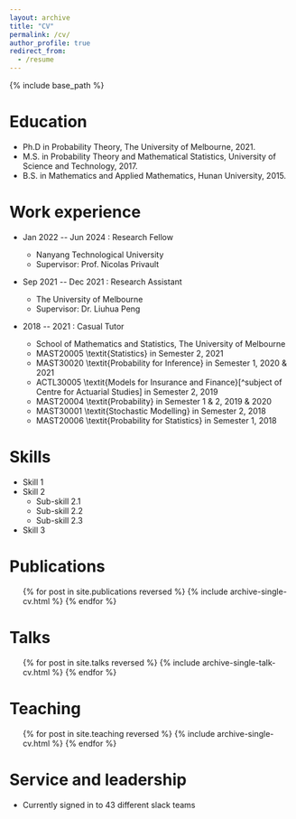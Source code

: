 ```yaml
---
layout: archive
title: "CV"
permalink: /cv/
author_profile: true
redirect_from:
  - /resume
---
```


{% include base_path %}

Education
======
* Ph.D in Probability Theory, The University of Melbourne, 2021.
* M.S. in Probability Theory and Mathematical Statistics, University of Science and Technology, 2017.
* B.S. in Mathematics and Applied Mathematics, Hunan University, 2015.

Work experience
======
* Jan 2022 -- Jun 2024 : Research Fellow
  * Nanyang Technological University 
  * Supervisor: Prof. Nicolas Privault

* Sep 2021 -- Dec 2021 : Research Assistant
  * The University of Melbourne
  * Supervisor: Dr. Liuhua Peng

* 2018 -- 2021 : Casual Tutor
  * School of Mathematics and Statistics, The University of Melbourne
  * MAST20005 \textit{Statistics} in Semester 2, 2021
  * MAST30020 \textit{Probability for Inference} in Semester 1, 2020 \& 2021
  * ACTL30005 \textit{Models for Insurance and Finance}[^subject of Centre for Actuarial Studies] in Semester 2, 2019
  * MAST20004 \textit{Probability} in Semester 1 \& 2, 2019 \& 2020
  * MAST30001 \textit{Stochastic Modelling} in Semester 2, 2018
  * MAST20006 \textit{Probability for Statistics} in Semester 1, 2018
  
Skills
======
* Skill 1
* Skill 2
  * Sub-skill 2.1
  * Sub-skill 2.2
  * Sub-skill 2.3
* Skill 3

Publications
======
  <ul>{% for post in site.publications reversed %}
    {% include archive-single-cv.html %}
  {% endfor %}</ul>
  
Talks
======
  <ul>{% for post in site.talks reversed %}
    {% include archive-single-talk-cv.html  %}
  {% endfor %}</ul>
  
Teaching
======
  <ul>{% for post in site.teaching reversed %}
    {% include archive-single-cv.html %}
  {% endfor %}</ul>
  
Service and leadership
======
* Currently signed in to 43 different slack teams
